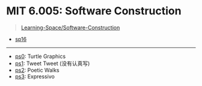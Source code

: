 # MIT 6.005: Software Construction

> [Learning-Space/Software-Construction](https://github.com/huang-feiyu/Learning-Space/tree/master/Software-Construction)

* [sp16](https://ocw.mit.edu/ans7870/6/6.005/s16/index.html)

---

* [ps0](./ps/ps0/ps0): Turtle Graphics
* [ps1](./ps/ps1/ps1): Tweet Tweet (没有认真写)
* [ps2](./ps/ps2/ps2): Poetic Walks
* [ps3](./ps/ps3/ps3): Expressivo
